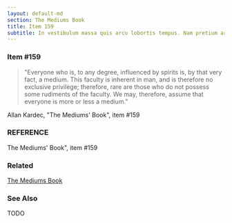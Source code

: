 ```yaml
---
layout: default-md
section: The Mediums Book
title: Item 159
subtitle: In vestibulum massa quis arcu lobortis tempus. Nam pretium arcu in odio vulputate luctus.
---
```


### Item #159
> "Everyone who is, to any degree, influenced by spirits is, by that very fact, a medium.  This faculty is inherent in man, and is therefore no exclusive privilege;  therefore, rare are those who do not possess some rudiments of the faculty.  We may, therefore, assume that everyone is more or less a medium."  

Allan Kardec, "The Mediums' Book", item #159


### REFERENCE
The Mediums' Book", item #159


### Related
[The Mediums Book](./)

### See Also
TODO